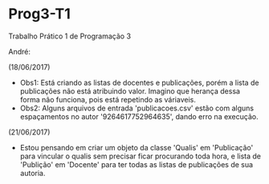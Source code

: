 # Prog3-T1
Trabalho Prático 1 de Programação 3

André: 

(18/06/2017)
- Obs1: Está criando as listas de docentes e publicações, porém a lista de publicações não está atribuindo valor. Imagino que herança dessa forma não funciona, pois está repetindo as váriaveis.
- Obs2: Alguns arquivos de entrada 'publicacoes.csv' estão com alguns espaçamentos no autor '9264617752964635', dando erro na execução.

(21/06/2017)
- Estou pensando em criar um objeto da classe 'Qualis' em 'Publicação' para vincular o qualis sem precisar ficar procurando toda hora, e lista de 'Publição' em 'Docente' para ter todas as listas de publicações de sua autoria.

